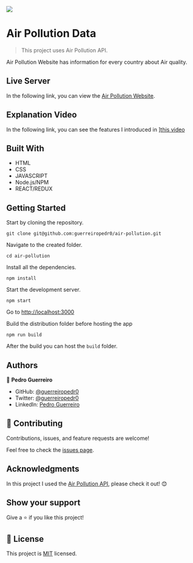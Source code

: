 ![](https://img.shields.io/badge/Microverse-blueviolet)

# Air Pollution Data

> This project uses Air Pollution API.

Air Pollution Website has information for every country about Air quality.

## Live Server

In the following link, you can view the [Air Pollution Website](https://guerreiropedr0-air-pollution.netlify.app/).

## Explanation Video

In the following link, you can see the features I introduced in ][this video](https://drive.google.com/file/d/15kDEzdWmK9gz7xevH5qsKqkpmLr4OMZQ/view?usp=sharing)

## Built With

- HTML
- CSS
- JAVASCRIPT
- Node.js/NPM
- REACT/REDUX

## Getting Started

Start by cloning the repository.

`git clone git@github.com:guerreiropedr0/air-pollution.git`

Navigate to the created folder.

`cd air-pollution`

Install all the dependencies.

`npm install`

Start the development server.

`npm start`

Go to [http://localhost:3000](http://localhost:3000)

Build the distribution folder before hosting the app

`npm run build`

After the build you can host the `build` folder.

## Authors

👤 **Pedro Guerreiro**

- GitHub: [@guerreiropedr0](https://github.com/guerreiropedr0)
- Twitter: [@guerreiropedr0](https://twitter.com/guerreiropedr0)
- LinkedIn: [Pedro Guerreiro](https://www.linkedin.com/in/guerreiropedr0/)

## 🤝 Contributing

Contributions, issues, and feature requests are welcome!

Feel free to check the [issues page](../../issues/).

## Acknowledgments

In this project I used the [Air Pollution API](https://openweathermap.org/api/air-pollution), please check it out! 😊

## Show your support

Give a ⭐️ if you like this project!

## 📝 License

This project is [MIT](./MIT.md) licensed.
